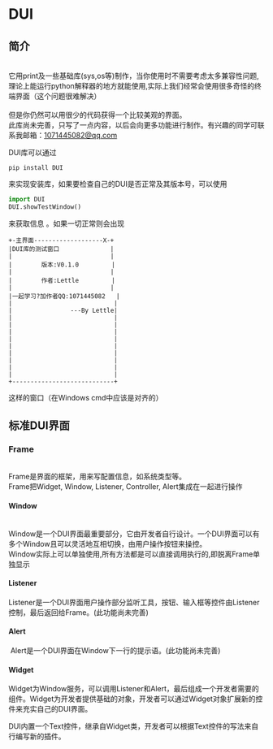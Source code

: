 # DUI
## 简介

<br>它用print及一些基础库(sys,os等)制作，当你使用时不需要考虑太多兼容性问题,理论上能运行python解释器的地方就能使用,实际上我们经常会使用很多奇怪的终端界面（这个问题很难解决）
<br>
<br>但是你仍然可以用很少的代码获得一个比较美观的界面。
<br>此库尚未完善，只写了一点内容，以后会向更多功能进行制作。有兴趣的同学可联系我邮箱：1071445082@qq.com
<br>

DUI库可以通过

```shell
pip install DUI
```

 来实现安装库，如果要检查自己的DUI是否正常及其版本号，可以使用

```python
import DUI
DUI.showTestWindow()
```

来获取信息 。如果一切正常则会出现

```shell
+-主界面-------------------X-+
|DUI库的测试窗口              |
|                           |
|        版本:V0.1.0         |
|                           |
|        作者:Lettle         |
|                           |
|一起学习?加作者QQ:1071445082   |
|                            |
|                ---By Lettle|
|                            |
|                            |
|                            |
|                            |
|                            |
|                            |
|                            |
|                            |
|                            |
+----------------------------+
```

这样的窗口（在Windows cmd中应该是对齐的）



## 标准DUI界面

### Frame

​	<br>Frame是界面的框架，用来写配置信息，如系统类型等。
​    <br>Frame把Widget, Window, Listener, Controller, Alert集成在一起进行操作

#### Window

​	<br>Window是一个DUI界面最重要部分，它由开发者自行设计。一个DUI界面可以有多个Window且可以灵活地互相切换，由用户操作按钮来操控。
​    <br>Window实际上可以单独使用,所有方法都是可以直接调用执行的,即脱离Frame单独显示
#### Listener

​	Listener是一个DUI界面用户操作部分监听工具，按钮、输入框等控件由Listener控制，最后返回给Frame。(此功能尚未完善)

#### Alert

​	Alert是一个DUI界面在Window下一行的提示语。(此功能尚未完善)

#### Widget

​	Widget为Window服务，可以调用Listener和Alert，最后组成一个开发者需要的组件。Widget为开发者提供基础的对象，开发者可以通过Widget对象扩展新的控件来充实自己的DUI界面。

​	DUI内置一个Text控件，继承自Widget类，开发者可以根据Text控件的写法来自行编写新的插件。